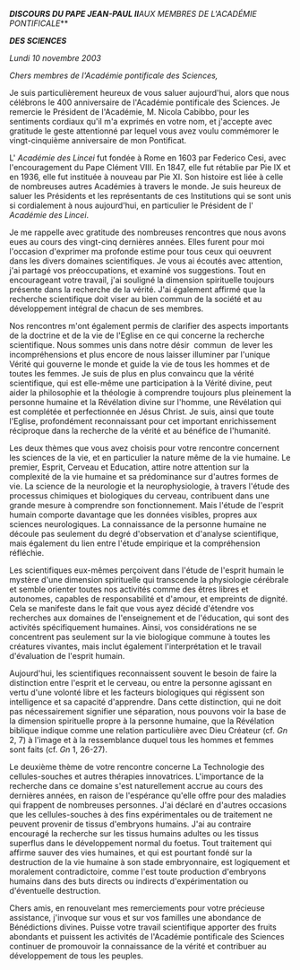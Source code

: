 ***DISCOURS DU PAPE JEAN-PAUL II**AUX MEMBRES DE L'ACADÉMIE PONTIFICALE***

***DES SCIENCES***

*Lundi 10 novembre 2003*

*Chers membres de l'Académie pontificale des Sciences,*

Je suis particulièrement heureux de vous saluer aujourd'hui, alors que nous célébrons le 400 anniversaire de l'Académie pontificale des Sciences. Je remercie le Président de l'Académie, M. Nicola Cabibbo, pour les sentiments cordiaux qu'il m'a exprimés en votre nom, et j'accepte avec gratitude le geste attentionné par lequel vous avez voulu commémorer le vingt-cinquième anniversaire de mon Pontificat.

L' *Académie des Lincei* fut fondée à Rome en 1603 par Federico Cesi, avec l'encouragement du Pape Clément VIII. En 1847, elle fut rétablie par Pie IX et en 1936, elle fut instituée à nouveau par Pie XI. Son histoire est liée à celle de nombreuses autres Académies à travers le monde. Je suis heureux de saluer les Présidents et les représentants de ces Institutions qui se sont unis si cordialement à nous aujourd'hui, en particulier le Président de l' *Académie des Lincei*.

Je me rappelle avec gratitude des nombreuses rencontres que nous avons eues au cours des vingt-cinq dernières années. Elles furent pour moi l'occasion d'exprimer ma profonde estime pour tous ceux qui oeuvrent dans les divers domaines scientifiques. Je vous ai écoutés avec attention, j'ai partagé vos préoccupations, et examiné vos suggestions. Tout en encourageant votre travail, j'ai souligné la dimension spirituelle toujours présente dans la recherche de la vérité. J'ai également affirmé que la recherche scientifique doit viser au bien commun de la société et au développement intégral de chacun de ses membres.

Nos rencontres m'ont également permis de clarifier des aspects importants de la doctrine et de la vie de l'Eglise en ce qui concerne la recherche scientifique. Nous sommes unis dans notre désir  commun  de lever les incompréhensions et plus encore de nous laisser illuminer par l'unique Vérité qui gouverne le monde et guide la vie de tous les hommes et de toutes les femmes. Je suis de plus en plus convaincu que la vérité scientifique, qui est elle-même une participation à la Vérité divine, peut aider la philosophie et la théologie à comprendre toujours plus pleinement la personne humaine et la Révélation divine sur l'homme, une Révélation qui est complétée et perfectionnée en Jésus Christ. Je suis, ainsi que toute l'Eglise, profondément reconnaissant pour cet important enrichissement réciproque dans la recherche de la vérité et au bénéfice de l'humanité.

Les deux thèmes que vous avez choisis pour votre rencontre concernent les sciences de la vie, et en particulier la nature même de la vie humaine. Le premier, Esprit, Cerveau et Education, attire notre attention sur la complexité de la vie humaine et sa prédominance sur d'autres formes de vie. La science de la neurologie et la neurophysiologie, à travers l'étude des processus chimiques et biologiques du cerveau, contribuent dans une grande mesure à comprendre son fonctionnement. Mais l'étude de l'esprit humain comporte davantage que les données visibles, propres aux sciences neurologiques. La connaissance de la personne humaine ne découle pas seulement du degré d'observation et d'analyse scientifique, mais également du lien entre l'étude empirique et la compréhension réfléchie.

Les scientifiques eux-mêmes perçoivent dans l'étude de l'esprit humain le mystère d'une dimension spirituelle qui transcende la physiologie cérébrale et semble orienter toutes nos activités comme des êtres libres et autonomes, capables de responsabilité et d'amour, et empreints de dignité. Cela se manifeste dans le fait que vous ayez décidé d'étendre vos recherches aux domaines de l'enseignement et de l'éducation, qui sont des activités spécifiquement humaines. Ainsi, vos considérations ne se concentrent pas seulement sur la vie biologique commune à toutes les créatures vivantes, mais inclut également l'interprétation et le travail d'évaluation de l'esprit humain.

Aujourd'hui, les scientifiques reconnaissent souvent le besoin de faire la distinction entre l'esprit et le cerveau, ou entre la personne agissant en vertu d'une volonté libre et les facteurs biologiques qui régissent son intelligence et sa capacité d'apprendre. Dans cette distinction, qui ne doit pas nécessairement signifier une séparation, nous pouvons voir la base de la dimension spirituelle propre à la personne humaine, que la Révélation biblique indique comme une relation particulière avec Dieu Créateur (cf. *Gn* 2, 7) à l'image et à la ressemblance duquel tous les hommes et femmes sont faits (cf. *Gn* 1, 26-27).

Le deuxième thème de votre rencontre concerne La Technologie des cellules-souches et autres thérapies innovatrices. L'importance de la recherche dans ce domaine s'est naturellement accrue au cours des dernières années, en raison de l'espérance qu'elle offre pour des maladies qui frappent de nombreuses personnes. J'ai déclaré en d'autres occasions que les cellules-souches à des fins expérimentales ou de traitement ne peuvent provenir de tissus d'embryons humains. J'ai au contraire encouragé la recherche sur les tissus humains adultes ou les tissus superflus dans le développement normal du foetus. Tout traitement qui affirme sauver des vies humaines, et qui est pourtant fondé sur la destruction de la vie humaine à son stade embryonnaire, est logiquement et moralement contradictoire, comme l'est toute production d'embryons humains dans des buts directs ou indirects d'expérimentation ou d'éventuelle destruction.

Chers amis, en renouvelant mes remerciements pour votre précieuse assistance, j'invoque sur vous et sur vos familles une abondance de Bénédictions divines. Puisse votre travail scientifique apporter des fruits abondants et puissent les activités de l'Académie pontificale des Sciences continuer de promouvoir la connaissance de la vérité et contribuer au développement de tous les peuples.